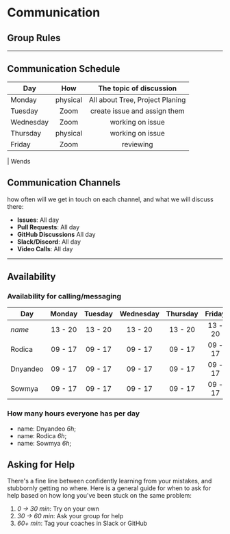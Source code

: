 # Communication

## Group Rules

<!-- any general rules you'd like to set for your group? -->

---

## Communication Schedule

| Day       |   How    |     The topic of discussion     |
| --------- | :------: | :-----------------------------: |
| Monday    | physical | All about Tree, Project Planing |
| Tuesday   |   Zoom   |  create issue and assign them   |
| Wednesday |   Zoom   |        working on issue         |
| Thursday  | physical |        working on issue         |
| Friday    |   Zoom   |            reviewing            |

| Wends

## Communication Channels

how often will we get in touch on each channel, and what we will discuss there:

- **Issues**: All day
- **Pull Requests**: All day
- **GitHub Discussions** All day
- **Slack/Discord**: All day
- **Video Calls**: All day

---

## Availability

### Availability for calling/messaging

| Day      | Monday  | Tuesday | Wednesday | Thursday | Friday  | Saturday | Sunday  |
| -------- | :-----: | :-----: | :-------: | :------: | :-----: | :------: | :-----: |
| _name_   | 13 - 20 | 13 - 20 |  13 - 20  | 13 - 20  | 13 - 20 | 13 - 20  | 13 - 20 |
| Rodica   | 09 - 17 | 09 - 17 |  09 - 17  | 09 - 17  | 09 - 17 |
| Dnyandeo | 09 - 17 | 09 - 17 |  09 - 17  | 09 - 17  | 09 - 17 |
| Sowmya   | 09 - 17 | 09 - 17 |  09 - 17  | 09 - 17  | 09 - 17 |

### How many hours everyone has per day

- name: Dnyandeo _6h_;
- name: Rodica _6h_;
- name: Sowmya _6h_;

## Asking for Help

There's a fine line between confidently learning from your mistakes, and
stubbornly getting no where. Here is a general guide for when to ask for help
based on how long you've been stuck on the same problem:

1. _0 -> 30 min_: Try on your own
2. _30 -> 60 min_: Ask your group for help
3. _60+ min_: Tag your coaches in Slack or GitHub
